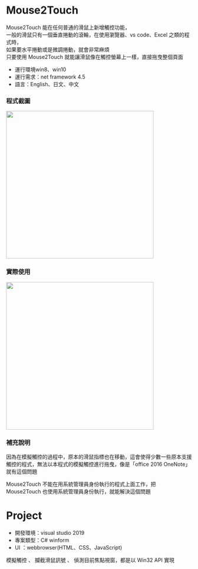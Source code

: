 # Mouse2Touch
Mouse2Touch 能在任何普通的滑鼠上新增觸控功能，<br>
一般的滑鼠只有一個垂直捲動的滾輪，在使用瀏覽器、vs code、Excel 之類的程式時，<br>
如果要水平捲動或是微調捲動，就會非常麻煩<br>
只要使用 Mouse2Touch 就能讓滑鼠像在觸控螢幕上一樣，直接拖曳整個頁面
<br>



- 運行環境win8、win10
- 運行需求：net framework 4.5
- 語言：English、日文、中文


### 程式截圖
<img src="https://i.imgur.com/V1blI8T.png" width="400">


### 實際使用
<img src="https://i.imgur.com/uEOLveJ.gif" width="400">


### 補充說明
因為在模擬觸控的過程中，原本的滑鼠指標也在移動，這會使得少數一些原本支援觸控的程式，無法以本程式的模擬觸控進行拖曳，像是「office 2016 OneNote」就有這個問題

Mouse2Touch 不能在用系統管理員身份執行的程式上面工作，把 Mouse2Touch 也使用系統管理員身份執行，就能解決這個問題



# Project
- 開發環境：visual studio 2019
- 專案類型：C# winform
- UI ：webbrowser(HTML、CSS、JavaScript)

模擬觸控 、 攔截滑鼠訊號 、 偵測目前焦點視窗，都是以 Win32 API 實現

